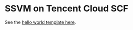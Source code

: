 # SSVM on Tencent Cloud SCF

See the [hello world template here](https://github.com/second-state/ssvm-tencent-starter).

